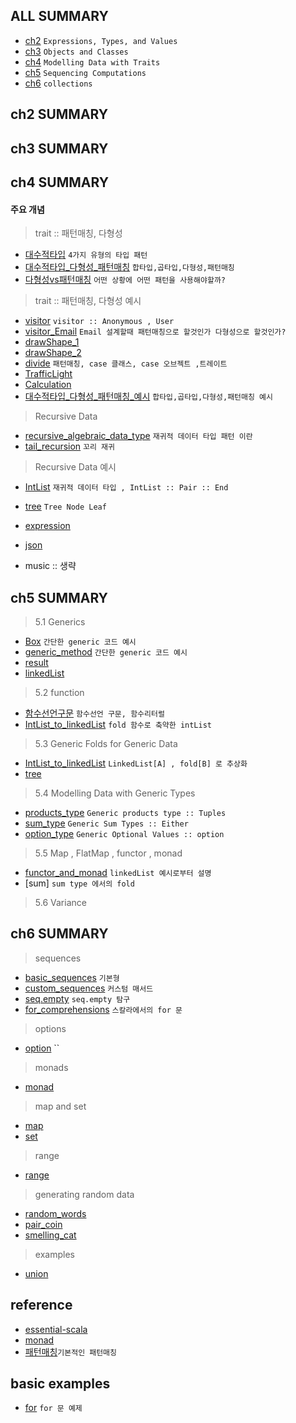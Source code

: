 ## ALL SUMMARY

- [ch2] `Expressions, Types, and Values`
- [ch3] `Objects and Classes`
- [ch4] `Modelling Data with Traits`
- [ch5] `Sequencing Computations`
- [ch6] `collections`

[ch2]: /book/EssentialScala/ch2/ch2.summary.md
[ch3]: /book/EssentialScala/ch3/ch3.summary.md
[ch4]: /book/EssentialScala/ch4/ch4.summary.md
[ch5]: /book/EssentialScala/ch5/ch5.summary.md
[ch6]: /book/EssentialScala/ch6/ch6.summary.md

## ch2 SUMMARY

## ch3 SUMMARY

## ch4 SUMMARY

#### 주요 개념

> trait :: 패턴매칭, 다형성

- [대수적타입] `4가지 유형의 타입 패턴`
- [대수적타입_다형성_패턴매칭] `합타입,곱타입,다형성,패턴매칭`
- [다형성vs패턴매칭] `어떤 상황에 어떤 패턴을 사용해야할까?`

> trait :: 패턴매칭, 다형성 예시

- [visitor] `visitor :: Anonymous , User`
- [visitor_Email] `Email 설계할때 패턴매칭으로 할것인가 다형성으로 할것인가?`
- [drawShape_1]
- [drawShape_2]
- [divide] `패턴매칭, case 클래스, case 오브젝트 ,트레이트`
- [TrafficLight]
- [Calculation]
- [대수적타입_다형성_패턴매칭_예시] `합타입,곱타입,다형성,패턴매칭 예시`

> Recursive Data

- [recursive_algebraic_data_type] `재귀적 데이터 타입 패턴 이란`
- [tail_recursion] `꼬리 재귀`

> Recursive Data 예시

- [IntList] `재귀적 데이터 타입 , IntList :: Pair :: End`
- [tree] `Tree Node Leaf`
- [expression]
- [json]
- music :: 생략

  [visitor]: /book/EssentialScala/ch4/visitor.code.md
  [visitor_email]: /book/EssentialScala/ch4/Email.md
  [drawshape_1]: /book/EssentialScala/ch4/drawShape*1.code.md
  [drawshape_2]: /book/EssentialScala/ch4/drawShape_2.code.md
  [divide]: /book/EssentialScala/ch4/divide.code.md
  [trafficlight]: /book/EssentialScala/ch4/TrafficLight.md
  [calculation]: /book/EssentialScala/ch4/Calculation.code.md
  [대수적타입]: /book/EssentialScala/ch4/대수적%20타입_4가지유형의타입패턴.md
  [다형성vs패턴매칭]: /book/EssentialScala/ch4/다형성vs패턴매칭.md
  [대수적타입_다형성_패턴매칭]: /book/EssentialScala/ch4/대수적%20타입_곱타입_합타입_다형성_패턴매칭.md.md
  [대수적타입_다형성_패턴매칭_예시]: /book/EssentialScala/ch4/대수적%20타입_곱타입_합타입_다형성_패턴매칭.예시.md.예시.md
  [intlist]: /book/EssentialScala/ch4/IntList.code.md
  [recursive_algebraic_data_type]: /book/EssentialScala/ch4/recursive_algebraic_data_type.md
  [tail_recursion]: /book/EssentialScala/ch4/tail_recursion.md
  [tree]: /book/EssentialScala/ch4/tree.md
  [expression]: /book/EssentialScala/ch4/expression.md
  [json]: /book/EssentialScala/ch4/json.md

## ch5 SUMMARY

> 5.1 Generics

- [Box] `간단한 generic 코드 예시`
- [generic_method] `간단한 generic 코드 예시`
- [result]
- [linkedList]

> 5.2 function

- [함수선언구문] `함수선언 구문, 함수리터럴`
- [IntList_to_linkedList] `fold 함수로 축약한 intList`

> 5.3 Generic Folds for Generic Data

- [IntList_to_linkedList] `LinkedList[A] , fold[B] 로 추상화`
- [tree]

> 5.4 Modelling Data with Generic Types

- [products_type] `Generic products type :: Tuples`
- [sum_type] `Generic Sum Types :: Either`
- [option_type] `Generic Optional Values :: option`

[products_type]: /book/EssentialScala/ch5/Modelling_Data_with_Generic_Types/products_type.md
[sum_type]: /book/EssentialScala/ch5/Modelling_Data_with_Generic_Types/sum_type.md
[option_type]: /book/EssentialScala/ch5/Modelling_Data_with_Generic_Types/option_type.md

> 5.5 Map , FlatMap , functor , monad

- [functor_and_monad] `linkedList 예시로부터 설명`
- [sum] `sum type 에서의 fold`

> 5.6 Variance

[box]: /book/EssentialScala/ch5/Box.md
[generic_method]: /book/EssentialScala/ch5/generic_method.md.md
[result]: /book/EssentialScala/ch5/result.md
[linkedlist]: /book/EssentialScala/ch5/linkedList.md
[함수선언구문]: /book/EssentialScala/ch5/함수선언구문.md
[tree]: /book//EssentialScala/ch5/tree.md
[intlist_to_linkedlist]: /book/EssentialScala/ch5/IntList_to_linkedList.md
[functor_and_monad]: /book/EssentialScala/ch5/IntList_to_linkedList.md.md

## ch6 SUMMARY

> sequences

- [basic_sequences] `기본형`
- [custom_sequences] `커스텀 매서드`
- [seq.empty] `seq.empty 탐구`
- [for_comprehensions] `스칼라에서의 for 문`

> options

- [option] ``

> monads

- [monad]

> map and set

- [map]
- [set]

> range

- [range]

> generating random data

- [random_words]
- [pair_coin]
- [smelling_cat]

> examples

- [union]

[basic_sequences]: /book/EssentialScala/ch6/basic_sequences.md
[custom_sequences]: /book/EssentialScala/ch6/custom_sequence.md
[seq.empty]: /book/EssentialScala/ch6/seq.empty.md
[for_comprehensions]: /book/EssentialScala/ch6/for_comprehensions.md
[option]: /book/EssentialScala/ch6/option.md
[some]: /book/EssentialScala/ch6/some.md
[none]: /book/EssentialScala/ch6/none.md
[monad]: /book/EssentialScala/ch6/monad.md
[map]: /book/EssentialScala/ch6/map.md
[set]: /book/EssentialScala/ch6/set.md
[union]: /book/EssentialScala/ch6/union.md
[range]: /book/EssentialScala/ch6/range.md
[random_words]: /book/EssentialScala/ch6/random_words.md
[pair_coin]: /book/EssentialScala/ch6/pair_coin.md
[smelling_cat]: /book/EssentialScala/ch6/smelling_cat.md

## reference

- [essential-scala]
- [monad]()
- [패턴매칭]`기본적인 패턴매칭`

## basic examples

- [for] `for 문 예제`

[essential-scala]: https://books.underscore.io/essential-scala/essential-scala.html
[패턴매칭]: https://www.baeldung.com/scala/pattern-matching
[for]: /book/examples/for.md
